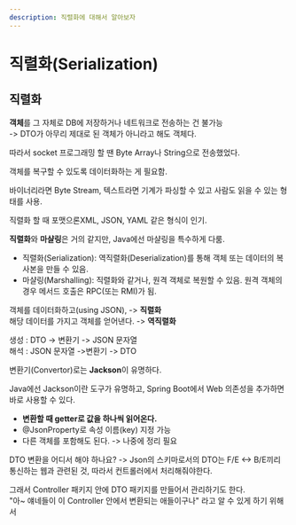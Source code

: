 ```yaml
---
description: 직렬화에 대해서 알아보자
---
```


# 직렬화(Serialization)

## 직렬화

**객체**를 그 자체로 DB에 저장하거나 네트워크로 전송하는 건 불가능\
\-> DTO가 아무리 제대로 된 객체가 아니라고 해도 객체다.

따라서 socket 프로그래밍 할 땐 Byte Array나 String으로 전송했었다.

객체를 복구할 수 있도록 데이터화하는 게 필요함.&#x20;

바이너리라면 Byte Stream, 텍스트라면 기계가 파싱할 수 있고 사람도 읽을 수 있는 형태를 사용.&#x20;

직렬화 할 때 포맷으론XML, JSON, YAML 같은 형식이 인기.

**직렬화**와 **마샬링**은 거의 같지만, Java에선 마샬링을 특수하게 다룸.

* 직렬화(Serialization): 역직렬화(Deserialization)를 통해 객체 또는 데이터의 복사본을 만들 수 있음.
* 마샬링(Marshalling): 직렬화와 같거나, 원격 객체로 복원할 수 있음. 원격 객체의 경우 메서드 호출은 RPC(또는 RMI)가 됨.

객체를 데이터화하고(using JSON), -> **직렬화**\
해당 데이터를 가지고 객체를 얻어낸다. -> **역직렬화**

생성 : DTO -> 변환기 -> JSON 문자열\
해석 : JSON 문자열 ->변환기 -> DTO

변환기(Convertor)로는 **Jackson**이 유명하다.

Java에선 Jackson이란 도구가 유명하고, Spring Boot에서 Web 의존성을 추가하면 바로 사용할 수 있다.

* **변환할 때 getter로 값을 하나씩 읽어온다.**
* @JsonProperty로 속성 이름(key) 지정 가능
* 다른 객체를 포함해도 된다. -> 나중에 정리 필요

DTO 변환을 어디서 해야 하나요? -> Json의 스키마로서의 DTO는 F/E <-> B/E끼리 통신하는 웹과 관련된 것, 따라서 컨트롤러에서 처리해줘야한다.&#x20;

그래서 Controller 패키지 안에 DTO  패키지를 만들어서 관리하기도 한다.\
"아\~ 얘네들이 이 Controller 안에서 변환되는 애들이구나" 라고 알 수 있게 하기 위해서
